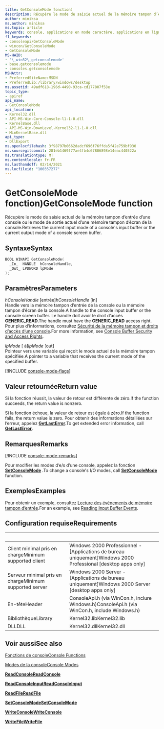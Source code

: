 ```yaml
---
title: GetConsoleMode fonction)
description: Récupère le mode de saisie actuel de la mémoire tampon d’entrée d’une console ou le mode de sortie actuel d’une mémoire tampon d’écran de la console.
author: miniksa
ms.author: miniksa
ms.topic: article
keywords: console, applications en mode caractère, applications en ligne de commande, applications de terminal, API console
f1_keywords:
- consoleapi/GetConsoleMode
- wincon/GetConsoleMode
- GetConsoleMode
MS-HAID:
- '\_win32\_getconsolemode'
- base.getconsolemode
- consoles.getconsolemode
MSHAttr:
- PreferredSiteName:MSDN
- PreferredLib:/library/windows/desktop
ms.assetid: 49adf618-196d-4490-93ca-cd177807f58e
topic_type:
- apiref
api_name:
- GetConsoleMode
api_location:
- Kernel32.dll
- API-MS-Win-Core-Console-l1-1-0.dll
- KernelBase.dll
- API-MS-Win-DownLevel-Kernel32-l1-1-0.dll
- MinKernelBase.dll
api_type:
- DllExport
ms.openlocfilehash: 3f98797b0662dadcf696f76ffda5f42e759bf930
ms.sourcegitcommit: 281eb1469f77ae4fb4c67806898e14eac440522a
ms.translationtype: MT
ms.contentlocale: fr-FR
ms.lasthandoff: 02/14/2021
ms.locfileid: "100357277"
---
```

# <a name="getconsolemode-function"></a><span data-ttu-id="9062c-104">GetConsoleMode fonction)</span><span class="sxs-lookup"><span data-stu-id="9062c-104">GetConsoleMode function</span></span>

<span data-ttu-id="9062c-105">Récupère le mode de saisie actuel de la mémoire tampon d’entrée d’une console ou le mode de sortie actuel d’une mémoire tampon d’écran de la console.</span><span class="sxs-lookup"><span data-stu-id="9062c-105">Retrieves the current input mode of a console's input buffer or the current output mode of a console screen buffer.</span></span>

## <a name="syntax"></a><span data-ttu-id="9062c-106">Syntaxe</span><span class="sxs-lookup"><span data-stu-id="9062c-106">Syntax</span></span>

```C
BOOL WINAPI GetConsoleMode(
  _In_  HANDLE  hConsoleHandle,
  _Out_ LPDWORD lpMode
);
```

## <a name="parameters"></a><span data-ttu-id="9062c-107">Paramètres</span><span class="sxs-lookup"><span data-stu-id="9062c-107">Parameters</span></span>

<span data-ttu-id="9062c-108">*hConsoleHandle* \[entrée\]</span><span class="sxs-lookup"><span data-stu-id="9062c-108">*hConsoleHandle* \[in\]</span></span>  
<span data-ttu-id="9062c-109">Handle vers la mémoire tampon d’entrée de la console ou la mémoire tampon d’écran de la console.</span><span class="sxs-lookup"><span data-stu-id="9062c-109">A handle to the console input buffer or the console screen buffer.</span></span> <span data-ttu-id="9062c-110">Le handle doit avoir le droit d’accès **GENERIC\_READ**.</span><span class="sxs-lookup"><span data-stu-id="9062c-110">The handle must have the **GENERIC\_READ** access right.</span></span> <span data-ttu-id="9062c-111">Pour plus d’informations, consultez [Sécurité de la mémoire tampon et droits d’accès d’une console](console-buffer-security-and-access-rights.md).</span><span class="sxs-lookup"><span data-stu-id="9062c-111">For more information, see [Console Buffer Security and Access Rights](console-buffer-security-and-access-rights.md).</span></span>

<span data-ttu-id="9062c-112">*lpMode* \[ à\]</span><span class="sxs-lookup"><span data-stu-id="9062c-112">*lpMode* \[out\]</span></span>  
<span data-ttu-id="9062c-113">Pointeur vers une variable qui reçoit le mode actuel de la mémoire tampon spécifiée.</span><span class="sxs-lookup"><span data-stu-id="9062c-113">A pointer to a variable that receives the current mode of the specified buffer.</span></span>

[!INCLUDE [console-mode-flags](./includes/console-mode-flags.md)]

## <a name="return-value"></a><span data-ttu-id="9062c-114">Valeur retournée</span><span class="sxs-lookup"><span data-stu-id="9062c-114">Return value</span></span>

<span data-ttu-id="9062c-115">Si la fonction réussit, la valeur de retour est différente de zéro.</span><span class="sxs-lookup"><span data-stu-id="9062c-115">If the function succeeds, the return value is nonzero.</span></span>

<span data-ttu-id="9062c-116">Si la fonction échoue, la valeur de retour est égale à zéro.</span><span class="sxs-lookup"><span data-stu-id="9062c-116">If the function fails, the return value is zero.</span></span> <span data-ttu-id="9062c-117">Pour obtenir des informations détaillées sur l’erreur, appelez [**GetLastError**](/windows/win32/api/errhandlingapi/nf-errhandlingapi-getlasterror).</span><span class="sxs-lookup"><span data-stu-id="9062c-117">To get extended error information, call [**GetLastError**](/windows/win32/api/errhandlingapi/nf-errhandlingapi-getlasterror).</span></span>

## <a name="remarks"></a><span data-ttu-id="9062c-118">Remarques</span><span class="sxs-lookup"><span data-stu-id="9062c-118">Remarks</span></span>

[!INCLUDE [console-mode-remarks](./includes/console-mode-remarks.md)]

<span data-ttu-id="9062c-119">Pour modifier les modes d’e/s d’une console, appelez la fonction [**SetConsoleMode**](setconsolemode.md) .</span><span class="sxs-lookup"><span data-stu-id="9062c-119">To change a console's I/O modes, call [**SetConsoleMode**](setconsolemode.md) function.</span></span>

## <a name="examples"></a><span data-ttu-id="9062c-120">Exemples</span><span class="sxs-lookup"><span data-stu-id="9062c-120">Examples</span></span>

<span data-ttu-id="9062c-121">Pour obtenir un exemple, consultez [Lecture des événements de mémoire tampon d’entrée](reading-input-buffer-events.md).</span><span class="sxs-lookup"><span data-stu-id="9062c-121">For an example, see [Reading Input Buffer Events](reading-input-buffer-events.md).</span></span>

## <a name="requirements"></a><span data-ttu-id="9062c-122">Configuration requise</span><span class="sxs-lookup"><span data-stu-id="9062c-122">Requirements</span></span>

| &nbsp; | &nbsp; |
|-|-|
| <span data-ttu-id="9062c-123">Client minimal pris en charge</span><span class="sxs-lookup"><span data-stu-id="9062c-123">Minimum supported client</span></span> | <span data-ttu-id="9062c-124">Windows 2000 Professionnel - \[Applications de bureau uniquement\]</span><span class="sxs-lookup"><span data-stu-id="9062c-124">Windows 2000 Professional \[desktop apps only\]</span></span> |
| <span data-ttu-id="9062c-125">Serveur minimal pris en charge</span><span class="sxs-lookup"><span data-stu-id="9062c-125">Minimum supported server</span></span> | <span data-ttu-id="9062c-126">Windows 2000 Server - \[Applications de bureau uniquement\]</span><span class="sxs-lookup"><span data-stu-id="9062c-126">Windows 2000 Server \[desktop apps only\]</span></span> |
| <span data-ttu-id="9062c-127">En-tête</span><span class="sxs-lookup"><span data-stu-id="9062c-127">Header</span></span> | <span data-ttu-id="9062c-128">ConsoleApi.h (via WinCon.h, inclure Windows.h)</span><span class="sxs-lookup"><span data-stu-id="9062c-128">ConsoleApi.h (via WinCon.h, include Windows.h)</span></span> |
| <span data-ttu-id="9062c-129">Bibliothèque</span><span class="sxs-lookup"><span data-stu-id="9062c-129">Library</span></span> | <span data-ttu-id="9062c-130">Kernel32.lib</span><span class="sxs-lookup"><span data-stu-id="9062c-130">Kernel32.lib</span></span> |
| <span data-ttu-id="9062c-131">DLL</span><span class="sxs-lookup"><span data-stu-id="9062c-131">DLL</span></span> | <span data-ttu-id="9062c-132">Kernel32.dll</span><span class="sxs-lookup"><span data-stu-id="9062c-132">Kernel32.dll</span></span> |

## <a name="see-also"></a><span data-ttu-id="9062c-133">Voir aussi</span><span class="sxs-lookup"><span data-stu-id="9062c-133">See also</span></span>

[<span data-ttu-id="9062c-134">Fonctions de console</span><span class="sxs-lookup"><span data-stu-id="9062c-134">Console Functions</span></span>](console-functions.md)

[<span data-ttu-id="9062c-135">Modes de la console</span><span class="sxs-lookup"><span data-stu-id="9062c-135">Console Modes</span></span>](console-modes.md)

[<span data-ttu-id="9062c-136">**ReadConsole**</span><span class="sxs-lookup"><span data-stu-id="9062c-136">**ReadConsole**</span></span>](readconsole.md)

[<span data-ttu-id="9062c-137">**ReadConsoleInput**</span><span class="sxs-lookup"><span data-stu-id="9062c-137">**ReadConsoleInput**</span></span>](readconsoleinput.md)

[<span data-ttu-id="9062c-138">**ReadFile**</span><span class="sxs-lookup"><span data-stu-id="9062c-138">**ReadFile**</span></span>](/windows/win32/api/fileapi/nf-fileapi-readfile)

[<span data-ttu-id="9062c-139">**SetConsoleMode**</span><span class="sxs-lookup"><span data-stu-id="9062c-139">**SetConsoleMode**</span></span>](setconsolemode.md)

[<span data-ttu-id="9062c-140">**WriteConsole**</span><span class="sxs-lookup"><span data-stu-id="9062c-140">**WriteConsole**</span></span>](writeconsole.md)

[<span data-ttu-id="9062c-141">**WriteFile**</span><span class="sxs-lookup"><span data-stu-id="9062c-141">**WriteFile**</span></span>](/windows/win32/api/fileapi/nf-fileapi-writefile)